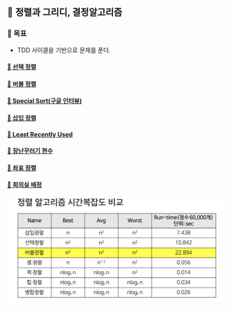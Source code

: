 ## 🦄 정렬과 그리디, 결정알고리즘

### 🎈 목표
- TDD 사이클을 기반으로 문제를 푼다.

#### [🤔 선택 정렬](https://github.com/saseungmin/daily_coding_dojo/tree/master/inflearn_algorism/section7/solution1)

#### [🤔 버블 정렬](https://github.com/saseungmin/daily_coding_dojo/tree/master/inflearn_algorism/section7/solution2)

#### [🤔 Special Sort(구글 인터뷰)](https://github.com/saseungmin/daily_coding_dojo/tree/master/inflearn_algorism/section7/solution3)

#### [🤔 삽입 정렬](https://github.com/saseungmin/daily_coding_dojo/tree/master/inflearn_algorism/section7/solution4)

#### [🤔 Least Recently Used](https://github.com/saseungmin/daily_coding_dojo/tree/master/inflearn_algorism/section7/solution5)

#### [🤔 장난꾸러기 현수](https://github.com/saseungmin/daily_coding_dojo/tree/master/inflearn_algorism/section7/solution6)

#### [🤔 좌표 정렬](https://github.com/saseungmin/daily_coding_dojo/tree/master/inflearn_algorism/section7/solution7)

#### [🤔 회의실 배정](https://github.com/saseungmin/daily_coding_dojo/tree/master/inflearn_algorism/section7/solution8)

![sort-time-complexity](../images/sort-time-complexity.png)
